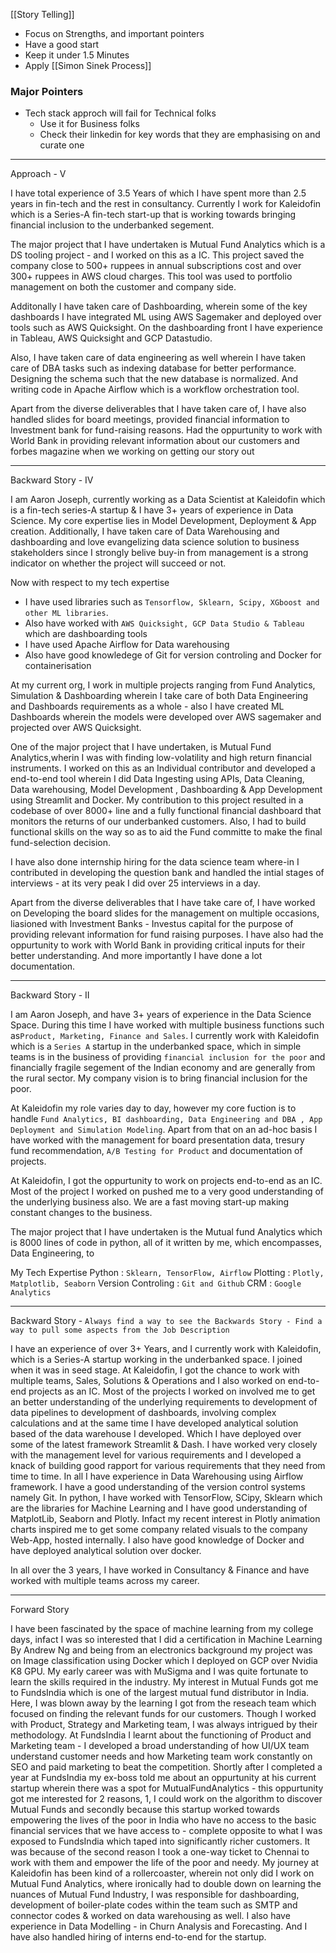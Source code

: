  [[Story Telling]]

- Focus on Strengths, and important pointers
- Have a good start
- Keep it under 1.5 Minutes
- Apply [[Simon Sinek Process]]

### Major Pointers
- Tech stack approch will fail for Technical folks
	- Use it for Business folks
	- Check their linkedin for key words that they are emphasising on and curate one 

---
Approach - V

I have total experience of 3.5 Years of which I have spent more than 2.5 years in fin-tech and the rest in consultancy. Currently I work for Kaleidofin which is a Series-A fin-tech start-up that is working towards bringing financial inclusion to the underbanked segement.

The major project that I have undertaken is Mutual Fund Analytics which is a DS tooling project - and I worked on this as a IC. This project saved the company close to 500+ ruppees in annual subscriptions cost and over 300+ ruppees in AWS cloud charges. This tool was used to portfolio management on both the customer and company side. 

Additonally I have taken care of Dashboarding, wherein some of the key dashboards I have integrated ML using AWS Sagemaker and deployed over tools such as AWS Quicksight.  On the dashboarding front I have experience in Tableau, AWS Quicksight and GCP Datastudio. 

Also, I have taken care of data engineering as well wherein I have taken care of DBA tasks such as indexing database for better performance. Designing the schema such that the new database is normalized. And writing code in Apache Airflow which is a workflow orchestration tool.

Apart from the diverse deliverables that I have taken care of, I have also handled slides for board meetings, provided financial information to Investment bank for fund-raising reasons. Had the oppurtunity to work with World Bank in providing relevant information about our customers and forbes magazine when we working on getting our story out  

---

Backward Story - IV

I am Aaron Joseph, currently working as a Data Scientist at Kaleidofin which is a fin-tech series-A startup & I have 3+ years of experience in Data Science. My core expertise lies in Model Development, Deployment & App creation. Additionally, I have taken care of Data Warehousing and dashboarding and love evangelizing data science solution to business stakeholders since I strongly belive buy-in from management is a strong indicator on whether the project will succeed or not.

Now with respect to my tech expertise 

- I have used libraries such as `Tensorflow, Sklearn, Scipy, XGboost and other ML libraries`.
- Also have worked with `AWS Quicksight, GCP Data Studio & Tableau` which are dashboarding tools
- I have used Apache Airflow for Data warehousing
- Also have good knowledege of Git for version controling and Docker for containerisation

At my current org, I work in multiple projects ranging from Fund Analytics,  Simulation & Dashboarding wherein I take care of both Data Engineering and Dashboards requirements as a whole - also I have created ML Dashboards wherein the models were developed over AWS sagemaker and projected over AWS Quicksight.

One of the major project that I have undertaken, is Mutual Fund Analytics,wherin I was with finding low-volatility and high return financial instruments. I worked on this as an Individual contributor and developed a end-to-end tool wherein I did Data Ingesting using APIs, Data Cleaning, Data warehousing, Model Development , Dashboarding  & App Development using Streamlit and Docker. My contribution to this project resulted in a codebase of over 8000+ line and a fully functional financial dashboard that monitors the returns of our underbanked customers. Also, I had to build functional skills on the way so as to aid the Fund committe to make the final fund-selection decision.

I have also done internship hiring for the data science team where-in I contributed in developing the question bank and handled the intial stages of interviews - at its very peak I did over 25 interviews in a day.

Apart from the diverse deliverables that I have take care of, I have worked on Developing the board slides for the management on multiple occasions, liasioned with Investment Banks - Investus capital for the purpose of providing relevant information for fund raising purposes. I have also had the oppurtunity to work with World Bank in providing critical inputs for their better understanding. And more importantly I have done a lot documentation.

---
Backward Story - II

I am Aaron Joseph, and have 3+ years of experience in the Data Science Space. During this time I have worked with multiple business functions such as`Product, Marketing, Finance and Sales`. I currently work with Kaleidofin which is a `Series A` startup in the underbanked space, which in simple teams is in the business of providing `financial inclusion for the poor` and financially fragile segement of the Indian economy and are generally from the rural sector. My company vision is to bring financial inclusion for the poor.

At Kaleidofin my role varies day to day, however my core fuction is to handle `Fund Analytics, BI dashboarding, Data Engineering and DBA , App Deployment and Simulation Modeling`. Apart from that on an ad-hoc basis I have worked with the management for board presentation data, tresury fund recommendation, `A/B Testing for Product` and documentation of projects.

At Kaleidofin, I got the oppurtunity to work on projects end-to-end as an IC. Most of the project I worked on pushed me to a very good understanding of the underlying business also. We are a fast moving start-up making constant changes to the business.

The major project that I have undertaken is the Mutual fund Analytics which is 8000 lines of code in python, all of it written by me, which encompasses, Data Engineering, to 


My Tech Expertise
Python : `Sklearn, TensorFlow, Airflow`
Plotting : `Plotly, Matplotlib, Seaborn`
Version Controling : `Git and Github`
CRM : `Google Analytics`




---
Backward Story - `Always find a way to see the Backwards Story - Find a way to pull some aspects from the Job Description`

I have an experience of over 3+ Years,  and I currently work with Kaleidofin, which is a Series-A startup working in the underbanked space. I joined when it was in seed stage. At Kaleidofin, I got the chance to work with multiple teams, Sales, Solutions & Operations and I also worked on end-to-end projects as an IC. Most of the projects I worked on involved me to get an better understanding of the underlying requirements to development of data pipelines to development of dashboards, involving complex calculations and at the same time I have developed analytical solution based of the data warehouse I developed. Which I have deployed over some of the latest framework Streamlit & Dash. I have worked very closely with the management level for various requirements and I developed a knack of building good rapport for various requirements that they need from time to time. In all I have experience in Data Warehousing using Airflow framework. I have a good understanding of the version control systems namely Git. In python, I have worked with TensorFlow, SCipy, Sklearn which are the libraries for Machine Learning and I have good understanding of MatplotLib, Seaborn and Plotly. Infact my recent interest in Plotly animation charts inspired me to get some company related visuals to the company Web-App, hosted internally. I also have good knowledge of Docker  and have deployed analytical solution over docker.

In all over the 3 years, I have worked in Consultancy & Finance and have worked with multiple teams across my career.

---
Forward Story

I have been fascinated by the space of machine learning from my college days, infact I was so interested that I did a certification in Machine Learning By Andrew Ng and being from an electronics background my project was on Image classification using Docker which I deployed on GCP over Nvidia K8 GPU. My early career was with MuSigma and I was quite fortunate to learn the skills required in the industry. My interest in Mutual Funds got me to FundsIndia which is one of the largest mutual fund distributor in India. Here, I was blown away by the learning I got from the reseach team which focused on finding the relevant funds for our customers. Though I worked with Product, Strategy and Marketing team, I was always intrigued by their methodology. At FundsIndia I learnt about the functioning of Product and Marketing team - I developed a broad understanding of how UI/UX team understand customer needs and how Marketing team work constantly on SEO and paid marketing to beat the competition. Shortly after I completed a year at FundsIndia my ex-boss told me about an oppurtunity at his current startup wherein there was a spot for MutualFundAnalytics - this oppurtunity got me interested for 2 reasons, 1, I could work on the algorithm to discover Mutual Funds and secondly because this startup worked towards empowering the lives of the poor in India who have no access to the basic financial services that we have access to - complete opposite to what I was exposed to FundsIndia which taped into significantly richer customers. It was because of the second reason I took a one-way ticket to Chennai to work with them and empower the life of the poor and needy. My journey at Kaleidofin has been kind of a rollercoaster, wherein not only did I work on Mutual Fund Analytics, where ironically had to double down on learning the nuances of Mutual Fund Industry, I was responsible for dashboarding, development of boiler-plate codes within the team such as SMTP and connector codes & worked on data warehousing as well.  I also have experience in Data Modelling - in Churn Analysis and Forecasting. And I have also handled hiring of interns end-to-end for the startup.  